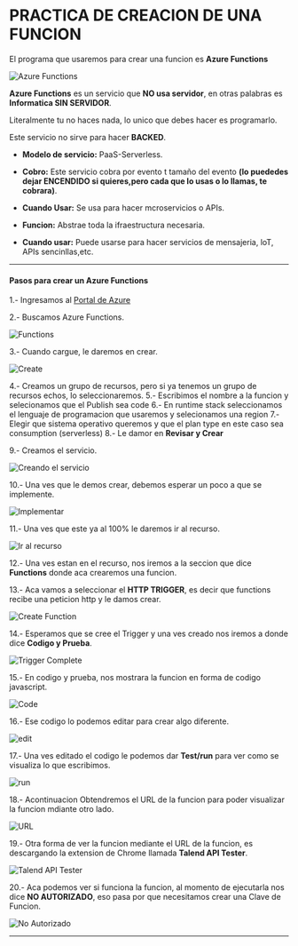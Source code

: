 # PRACTICA DE CREACION DE UNA FUNCION

El programa que usaremos para crear una funcion es **Azure Functions**

![Azure Functions](Imagenes/functions1.png)

**Azure Functions** es un servicio que **NO usa servidor**, en otras palabras es **Informatica SIN SERVIDOR**.

Literalmente tu no haces nada, lo unico que debes hacer es programarlo.

Este servicio no sirve para hacer **BACKED**.

- **Modelo de servicio:** PaaS-Serverless.

- **Cobro:** Este servicio cobra por evento t tamaño del evento **(lo puededes dejar ENCENDIDO si quieres,pero cada que lo usas o lo llamas, te cobrara)**.

- **Cuando Usar:** Se usa para hacer mcroservicios o APIs.

- **Funcion:** Abstrae toda la ifraestructura necesaria.

- **Cuando usar:** Puede usarse para hacer servicios de mensajeria, loT, APIs sencinllas,etc.

----------------------------------------

#### Pasos para crear un Azure Functions

1.- Ingresamos al [Portal de Azure](https://portal.azure.com)

2.- Buscamos Azure Functions.

![Functions](Imagenes/Function.PNG)



3.- Cuando cargue, le daremos en crear.

![Create](Imagenes/Create.PNG)


4.- Creamos un grupo de recursos, pero si ya tenemos un grupo de recursos echos, lo seleccionaremos.
5.- Escribimos el nombre a la funcion y selecionamos que el Publish sea code
6.- En runtime stack seleccionamos el lenguaje de programacion que usaremos y selecionamos una region
7.- Elegir que sistema operativo queremos y que el plan type en este caso sea consumption (serverless)
8.- Le damor en **Revisar y Crear**

9.- Creamos el servicio.

![Creando el servicio](Imagenes/Check.PNG)

10.- Una ves que le demos crear, debemos esperar un poco a que se implemente.

![Implementar](Imagenes/Implementacion.PNG)

11.- Una ves que este ya al 100% le daremos ir al recurso.

![Ir al recurso](Imagenes/go.PNG)


12.- Una ves estan en el recurso, nos iremos a la seccion que dice **Functions** donde aca crearemos una funcion.

13.- Aca vamos a seleccionar el **HTTP TRIGGER**, es decir que functions recibe una peticion http y le damos crear.

![Create Function](Imagenes/functionsTrigger.PNG)


14.- Esperamos que se cree el Trigger y una ves creado nos iremos a donde dice **Codigo y Prueba**.

![Trigger Complete](Imagenes/Trigger.PNG)

15.- En codigo y prueba, nos mostrara la funcion en forma de codigo javascript.

![Code](Imagenes/code.PNG)

16.- Ese codigo lo podemos editar para crear algo diferente.

![edit](Imagenes/edit.PNG)

17.- Una ves editado el codigo le podemos dar **Test/run** para ver como se visualiza lo que escribimos.

![run](Imagenes/run.PNG)

18.- Acontinuacion Obtendremos el URL de la funcion para poder visualizar la funcion mdiante otro lado.

![URL](Imagenes/url.PNG)

19.- Otra forma de ver la funcion mediante el URL de la funcion, es descargando la extension de Chrome llamada **Talend API Tester**.

![Talend API Tester](Imagenes/Talent.PNG)

20.- Aca podemos ver si funciona la funcion, al momento de ejecutarla nos dice **NO AUTORIZADO**, eso pasa por que necesitamos crear una Clave de Funcion.

![No Autorizado](Imagenes/Autorized.PNG)

--------------------------------------

